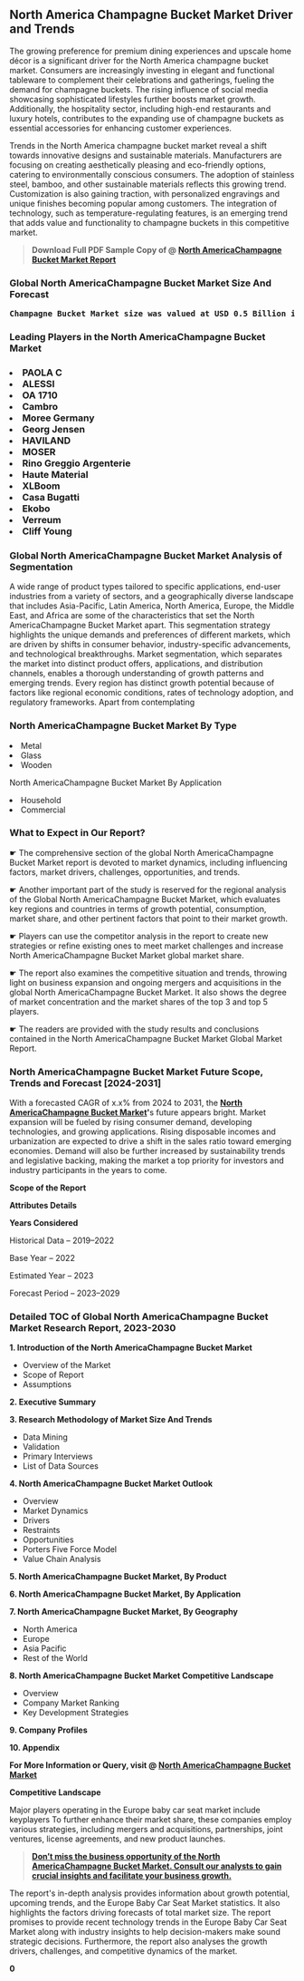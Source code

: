<p> <h2>North America Champagne Bucket Market Driver and Trends</h2><p>The growing preference for premium dining experiences and upscale home décor is a significant driver for the North America champagne bucket market. Consumers are increasingly investing in elegant and functional tableware to complement their celebrations and gatherings, fueling the demand for champagne buckets. The rising influence of social media showcasing sophisticated lifestyles further boosts market growth. Additionally, the hospitality sector, including high-end restaurants and luxury hotels, contributes to the expanding use of champagne buckets as essential accessories for enhancing customer experiences.</p><p>Trends in the North America champagne bucket market reveal a shift towards innovative designs and sustainable materials. Manufacturers are focusing on creating aesthetically pleasing and eco-friendly options, catering to environmentally conscious consumers. The adoption of stainless steel, bamboo, and other sustainable materials reflects this growing trend. Customization is also gaining traction, with personalized engravings and unique finishes becoming popular among customers. The integration of technology, such as temperature-regulating features, is an emerging trend that adds value and functionality to champagne buckets in this competitive market.</p></p><blockquote id="" class=""><strong>Download Full PDF Sample Copy of @&nbsp;<a href="https://www.verifiedmarketreports.com/download-sample/?rid=731958&utm_source=GitHub-Jan&utm_medium=280" target="_blank">North AmericaChampagne Bucket Market Report</a>&nbsp;&nbsp;</strong></blockquote><h3 id="" class=""><strong>Global&nbsp;North AmericaChampagne Bucket Market Size And Forecast</strong></h3><pre class="reader-text-block__code-block"><strong>Champagne Bucket Market size was valued at USD 0.5 Billion in 2022 and is projected to reach USD 0.8 Billion by 2030, growing at a CAGR of 6.3% from 2024 to 2030.</strong></pre><h3 id="" class="">Leading Players in the&nbsp;North AmericaChampagne Bucket Market</h3><h3 class=""></Li><Li>PAOLA C</Li><Li> ALESSI</Li><Li> OA 1710</Li><Li> Cambro</Li><Li> Moree Germany</Li><Li> Georg Jensen</Li><Li> HAVILAND</Li><Li> MOSER</Li><Li> Rino Greggio Argenterie</Li><Li> Haute Material</Li><Li> XLBoom</Li><Li> Casa Bugatti</Li><Li> Ekobo</Li><Li> Verreum</Li><Li> Cliff Young</h3><h3 id="" class="">Global&nbsp;North AmericaChampagne Bucket Market Analysis of Segmentation</h3><p id="" class="">A wide range of product types tailored to specific applications, end-user industries from a variety of sectors, and a geographically diverse landscape that includes Asia-Pacific, Latin America, North America, Europe, the Middle East, and Africa are some of the characteristics that set the North AmericaChampagne Bucket Market apart. This segmentation strategy highlights the unique demands and preferences of different markets, which are driven by shifts in consumer behavior, industry-specific advancements, and technological breakthroughs. Market segmentation, which separates the market into distinct product offers, applications, and distribution channels, enables a thorough understanding of growth patterns and emerging trends. Every region has distinct growth potential because of factors like regional economic conditions, rates of technology adoption, and regulatory frameworks. Apart from contemplating</p><h3 id="" class="">North AmericaChampagne Bucket Market&nbsp;By Type</h3><p></Li><Li>Metal</Li><Li> Glass</Li><Li> Wooden</p><div class="" data-test-id=""><p>North AmericaChampagne Bucket Market&nbsp;By Application</p></div><p class=""></Li><Li>Household</Li><Li> Commercial</p><div class="" data-test-id=""><h3><span class="">What to Expect in Our Report?</span></h3></div><div class="" data-test-id=""><p><span class="">☛ The comprehensive section of the global North AmericaChampagne Bucket Market report is devoted to market dynamics, including influencing factors, market drivers, challenges, opportunities, and trends.</span></p></div><div class="" data-test-id=""><p><span class="">☛ Another important part of the study is reserved for the regional analysis of the Global North AmericaChampagne Bucket Market, which evaluates key regions and countries in terms of growth potential, consumption, market share, and other pertinent factors that point to their market growth.</span></p></div><div class="" data-test-id=""><p><span class="">☛ Players can use the competitor analysis in the report to create new strategies or refine existing ones to meet market challenges and increase North AmericaChampagne Bucket Market global market share.</span></p></div><div class="" data-test-id=""><p><span class="">☛ The report also examines the competitive situation and trends, throwing light on business expansion and ongoing mergers and acquisitions in the global North AmericaChampagne Bucket Market. It also shows the degree of market concentration and the market shares of the top 3 and top 5 players.</span></p></div><div class="" data-test-id=""><p><span class="">☛ The readers are provided with the study results and conclusions contained in the North AmericaChampagne Bucket Market Global Market Report.</span></p></div><div class="" data-test-id=""><h3><span class="">North AmericaChampagne Bucket Market Future Scope, Trends and Forecast [2024-2031]</span></h3></div><div class="" data-test-id=""><p><span class="">With a forecasted CAGR of x.x% from 2024 to 2031, the <strong><a href="https://www.verifiedmarketreports.com/download-sample/?rid=731958&utm_source=GitHub-Jan&utm_medium=280" target="_blank">North AmericaChampagne Bucket Market</a>'</strong>s future appears bright. Market expansion will be fueled by rising consumer demand, developing technologies, and growing applications. Rising disposable incomes and urbanization are expected to drive a shift in the sales ratio toward emerging economies. Demand will also be further increased by sustainability trends and legislative backing, making the market a top priority for investors and industry participants in the years to come.</span></p><p id="ember66" class="ember-view reader-text-block__paragraph"><strong>Scope of the Report</strong></p><p id="ember67" class="ember-view reader-text-block__paragraph"><strong>Attributes Details</strong></p><p id="ember68" class="ember-view reader-text-block__paragraph"><strong>Years Considered</strong></p><p id="ember69" class="ember-view reader-text-block__paragraph">Historical Data &ndash; 2019&ndash;2022</p><p id="ember70" class="ember-view reader-text-block__paragraph">Base Year &ndash; 2022</p><p id="ember71" class="ember-view reader-text-block__paragraph">Estimated Year &ndash; 2023</p><p id="ember72" class="ember-view reader-text-block__paragraph">Forecast Period &ndash; 2023&ndash;2029</p></div><h3 id="" class="">Detailed TOC of Global North AmericaChampagne Bucket Market Research Report, 2023-2030</h3><p id="" class=""><strong>1. Introduction of the North AmericaChampagne Bucket Market</strong></p><ul><li>Overview of the Market</li><li>Scope of Report</li><li>Assumptions</li></ul><p id="" class=""><strong>2. Executive Summary</strong></p><p id="" class=""><strong>3. Research Methodology of Market Size And Trends</strong></p><ul><li>Data Mining</li><li>Validation</li><li>Primary Interviews</li><li>List of Data Sources</li></ul><p id="" class=""><strong>4. North AmericaChampagne Bucket Market Outlook</strong></p><ul><li>Overview</li><li>Market Dynamics</li><li>Drivers</li><li>Restraints</li><li>Opportunities</li><li>Porters Five Force Model</li><li>Value Chain Analysis</li></ul><p id="" class=""><strong>5. North AmericaChampagne Bucket Market, By Product</strong></p><p id="" class=""><strong>6. North AmericaChampagne Bucket Market, By Application</strong></p><p id="" class=""><strong>7. North AmericaChampagne Bucket Market, By Geography</strong></p><ul><li>North America</li><li>Europe</li><li>Asia Pacific</li><li>Rest of the World</li></ul><p id="" class=""><strong>8. North AmericaChampagne Bucket Market Competitive Landscape</strong></p><ul><li>Overview</li><li>Company Market Ranking</li><li>Key Development Strategies</li></ul><p id="" class=""><strong>9. Company Profiles</strong></p><p id="" class=""><strong>10. Appendix</strong></p><p><strong>For More Information or Query, visit&nbsp;@ <a href="https://www.verifiedmarketreports.com/product/champagne-bucket-market/" target="_blank">North AmericaChampagne Bucket Market</a></strong></p><p id="ember61" class="ember-view reader-text-block__paragraph"><strong>Competitive Landscape</strong></p><p id="ember62" class="ember-view reader-text-block__paragraph">Major players operating in the Europe baby car seat market include keyplayers To further enhance their market share, these companies employ various strategies, including mergers and acquisitions, partnerships, joint ventures, license agreements, and new product launches.</p><blockquote id="ember63" class="ember-view reader-text-block__blockquote"><strong><a href="https://www.verifiedmarketreports.com/download-sample/?rid=731958&utm_source=GitHub-Jan&utm_medium=280" target="_blank">Don&rsquo;t miss the business opportunity of the North AmericaChampagne Bucket Market. Consult our analysts to gain crucial insights and facilitate your business growth.</a></strong></blockquote><p id="ember64" class="ember-view reader-text-block__paragraph">The report's in-depth analysis provides information about growth potential, upcoming trends, and the Europe Baby Car Seat Market statistics. It also highlights the factors driving forecasts of total market size. The report promises to provide recent technology trends in the Europe Baby Car Seat Market along with industry insights to help decision-makers make sound strategic decisions. Furthermore, the report also analyses the growth drivers, challenges, and competitive dynamics of the market.</p><p class="ember-view reader-text-block__paragraph"><strong>0</strong></p>
